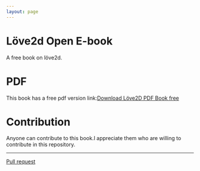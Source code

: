 ```yaml
---
layout: page
---
```

# Löve2d Open E-book
A free book on löve2d.
# PDF
This book has a free pdf version link:[Download Löve2D PDF Book free](https://raw.githubusercontent.com/tianmatics/love2d-book/main/love2d-book.pdf
)

# Contribution 

Anyone can contribute to this book.I appreciate them who are willing to contribute in this repository.

----

[Pull request](https://github.com/tianmatics/love2d-book)
